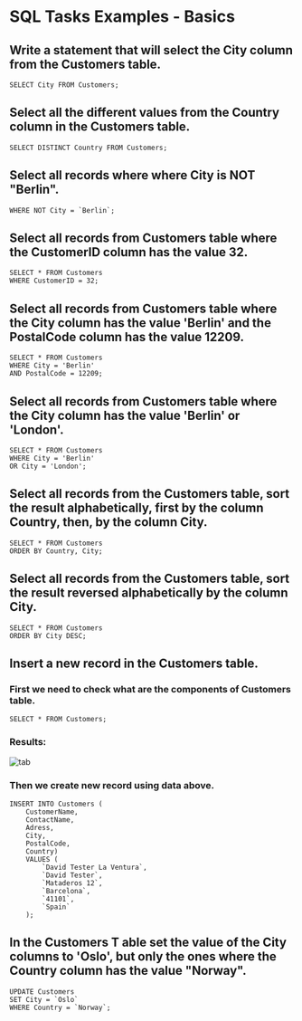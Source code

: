 # SQL Tasks Examples - Basics

## Write a statement that will select the City column from the Customers table.
```
SELECT City FROM Customers;
```

## Select all the different values from the Country column in the Customers table.

```
SELECT DISTINCT Country FROM Customers;
```

## Select all records where where City is NOT "Berlin".

```SELECT * FROM Customers
WHERE NOT City = `Berlin`;
```

## Select all records from Customers table where the CustomerID column has the value 32.

```
SELECT * FROM Customers
WHERE CustomerID = 32;
```

## Select all records from Customers table where the City column has the value 'Berlin' and the PostalCode column has the value 12209.

```
SELECT * FROM Customers
WHERE City = 'Berlin' 
AND PostalCode = 12209;
```

## Select all records from Customers table where the City column has the value 'Berlin' or 'London'.

```
SELECT * FROM Customers
WHERE City = 'Berlin'
OR City = 'London';
```
## Select all records from the Customers table, sort the result alphabetically, first by the column Country, then, by the column City.

```
SELECT * FROM Customers
ORDER BY Country, City;
```

## Select all records from the Customers table, sort the result reversed alphabetically by the column City.

```
SELECT * FROM Customers
ORDER BY City DESC;
```

## Insert a new record in the Customers table.

### First we need to check what are the components of Customers table.
```
SELECT * FROM Customers;
```
### Results:
![tab](https://github.com/ArkadiuszWrobel/Portfolio/assets/151845080/0d95f39b-1037-4a37-ae16-3838242c4ef5)
### Then we create new record using data above.
```
INSERT INTO Customers (
    CustomerName,
    ContactName,
    Adress,
    City,
    PostalCode,
    Country)
    VALUES (
        `David Tester La Ventura`,
        `David Tester`,
        `Mataderos 12`,
        `Barcelona`,
        `41101`,
        `Spain`
    );
```

## In the Customers T able set the value of the City columns to 'Oslo', but only the ones where the Country column has the value "Norway".

```
UPDATE Customers
SET City = `Oslo`
WHERE Country = `Norway`;
```

